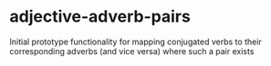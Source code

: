 # adjective-adverb-pairs

Initial prototype functionality for mapping conjugated verbs to their corresponding adverbs (and vice versa) where such a pair exists
